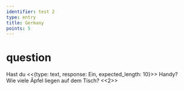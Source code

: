 ```yaml
---
identifier: test 2
type: entry
title: Germany
points: 5
---
```

# question
Hast du <<{type: text, response: Ein, expected_length: 10}>> Handy?  
Wie viele Äpfel liegen auf dem Tisch? <<2>>
